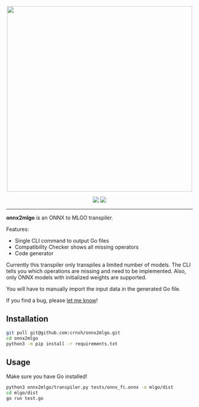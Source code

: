 <div align="center">
  <img src="https://github.com/crnsh/onnx2mlgo/assets/79533543/a7c3c0e1-277d-4079-b827-7ae2fb566493" width=500>
</div>
<p align="center">
  <img src="https://img.shields.io/github/commit-activity/t/crnsh/onnx2mlgo">
  <img src="https://img.shields.io/badge/Working-green">
<p/>
<hr>

**onnx2mlgo** is an ONNX to MLGO transpiler.

Features:
* Single CLI command to output Go files
* Compatibility Checker shows all missing operators
* Code generator

Currently this transpiler only transpiles a limited number of models. The CLI tells you which operations are missing and need to be implemented. Also, only ONNX models with initialized weights are supported.

You will have to manually import the input data in the generated Go file.

If you find a bug, please [let me know](https://github.com/crnsh/onnx2mlgo/issues)!

## Installation
```bash
git pull git@github.com:crnsh/onnx2mlgo.git
cd onnx2mlgo
python3 -m pip install -r requirements.txt
```

## Usage
Make sure you have Go installed!

```bash
python3 onnx2mlgo/transpiler.py tests/onnx_fc.onnx -o mlgo/dist
cd mlgo/dist
go run test.go
```
